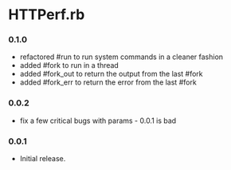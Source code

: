 HTTPerf.rb
==========

### 0.1.0

* refactored #run to run system commands in a cleaner fashion
* added #fork to run in a thread
* added #fork_out to return the output from the last #fork
* added #fork_err to return the error from the last #fork


### 0.0.2

* fix a few critical bugs with params - 0.0.1 is bad


### 0.0.1

* Initial release.

